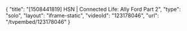 {
    "title": "[1508441819] HSN | Connected Life: Ally Ford Part 2",
    "type": "solo",
    "layout": "iframe-static",
    "videoId": "123178046",
    "url": "\/tvpembed\/123178046"
}
